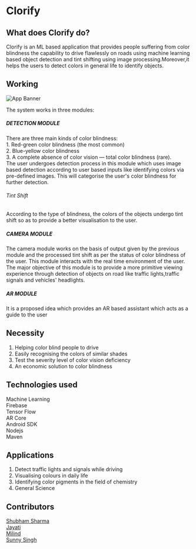 # Clorify
## What does Clorify do?
Clorify is an ML based application that provides people suffering from color blindness the capability to drive flawlessly on roads using machine learning based object detection and tint shifting using image processing.Moreover,it helps the users to detect colors in general life to identify objects.

## Working

![App Banner](https://i.ibb.co/zNpXXJt/colorify-1.png)

The system works in three modules:
##### DETECTION MODULE
There are three main kinds of color blindness:<br> 1. Red-green color blindness (the most common)<br> 2. Blue-yellow color blindness <br>3. A complete absence of color vision — total color blindness (rare). <br>The user undergoes detection process in this module which uses image based detection according to user based inputs like identifying colors via pre-defined images. This will categorise the user's color blindness for further detection.
###### Tint Shift
According to the type of blindness, the colors of the objects undergo tint shift so as to provide a better visualisation to the user.
##### CAMERA MODULE
The camera module works on the basis of output given by the previous module and the processed tint shift as per the status of color blindness of the user. This module interacts with the real time environment of the user. The major objective of this module is to provide a more primitive viewing experience through detection of objects on road like traffic lights,traffic signals and vehicles' headlights.
##### AR MODULE
It is a proposed idea which provides an AR based assistant which acts as a guide to the user



## Necessity
1. Helping color blind people to drive 
2. Easily recognising the colors of similar shades
3. Test the severity level of color vision deficiency
4. An economic solution to color blindness

## Technologies used
Machine Learning <br> 
Firebase <br> 
Tensor Flow <br>
AR Core <br>
Android SDK <br>
Nodejs <br>
Maven <br>


## Applications
1. Detect traffic lights and signals while driving
2. Visualising colours in daily life
3. Identifying color pigments in the field of chemistry
4. General Science

## Contributors
[Shubham Sharma](github.com/shubham0008)<br>
[Jayati](github.com/jayati2016)<br>
[Milind](github.com/milindbishnoi)<br>
[Sunny Singh](github.com/sunburn21)<br>
